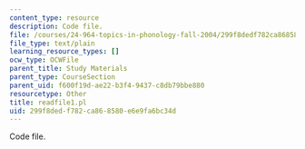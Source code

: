 ```yaml
---
content_type: resource
description: Code file.
file: /courses/24-964-topics-in-phonology-fall-2004/299f8dedf782ca868580e6e9fa6bc34d_readfile1.pl
file_type: text/plain
learning_resource_types: []
ocw_type: OCWFile
parent_title: Study Materials
parent_type: CourseSection
parent_uid: f600f19d-ae22-b3f4-9437-c8db79bbe880
resourcetype: Other
title: readfile1.pl
uid: 299f8ded-f782-ca86-8580-e6e9fa6bc34d
---
```

Code file.